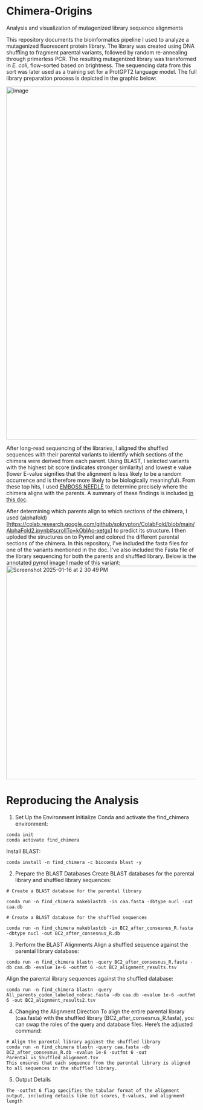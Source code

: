 # Chimera-Origins
Analysis and visualization of mutagenized library sequence alignments

This repository documents the bioinformatics pipeline I used to analyze a mutagenized fluorescent protein library. The library was created using DNA shuffling to fragment parental variants, followed by random re-annealing through primerless PCR. The resulting mutagenized library was transformed in *E. coli*, flow-sorted based on brightness. The sequencing data from this sort was later used as a training set for a ProtGPT2 language model. The full library preparation process is depicted in the graphic below:

<img width="934" alt="image" src="https://github.com/user-attachments/assets/f875a5ae-e5f8-4687-8eda-1678d592339b" />

After long-read sequencing of the libraries, I aligned the shuffled sequences with their parental variants to identify which sections of the chimera were derived from each parent. Using BLAST, I selected variants with the highest bit score (indicates stronger similarity) and lowest e value (lower E-value signifies that the alignment is less likely to be a random occurrence and is therefore more likely to be biologically meaningful). From these top hits, I used [EMBOSS NEEDLE](https://www.ebi.ac.uk/jdispatcher/psa/emboss_needle) to determine precisely where the chimera aligns with the parents. A summary of these findings is included [in this doc](https://docs.google.com/document/d/16SDklMaBfDLj5UsnRXUyHSzPwHZA0g1PTXB5TC_d980/edit?usp=sharing).

After determining which parents align to which sections of the chimera, I used (alphafold)[https://colab.research.google.com/github/sokrypton/ColabFold/blob/main/AlphaFold2.ipynb#scrollTo=kOblAo-xetgx] to predict its structure. I then uploded the structures on to Pymol and colored the different parental sections of the chimera.
In this repository, I've included the fasta files for one of the variants mentioned in the doc. I've also included the Fasta file of the library sequencing for both the parents and shuffled library. Below is the annotated pymol image I made of this variant:
<img width="565" alt="Screenshot 2025-01-16 at 2 30 49 PM" src="https://github.com/user-attachments/assets/b7cc1fab-2563-4c2b-9e09-42744fce34d0" />



# Reproducing the Analysis
1. Set Up the Environment
Initialize Conda and activate the find_chimera environment:

```
conda init
conda activate find_chimera
```

Install BLAST:

```
conda install -n find_chimera -c bioconda blast -y
```

2. Prepare the BLAST Databases
Create BLAST databases for the parental library and shuffled library sequences:

```
# Create a BLAST database for the parental library

conda run -n find_chimera makeblastdb -in caa.fasta -dbtype nucl -out caa.db

# Create a BLAST database for the shuffled sequences

conda run -n find_chimera makeblastdb -in BC2_after_consesnus_R.fasta -dbtype nucl -out BC2_after_consesnus_R.db
```

3. Perform the BLAST Alignments
Align a shuffled sequence against the parental library database:

```
conda run -n find_chimera blastn -query BC2_after_consesnus_R.fasta -db caa.db -evalue 1e-6 -outfmt 6 -out BC2_alignment_results.tsv
```

Align the parental library sequences against the shuffled database:

```
conda run -n find_chimera blastn -query All_parents_codon_labeled_nobrac.fasta -db caa.db -evalue 1e-6 -outfmt 6 -out BC2_alignment_results2.tsv
```

4. Changing the Alignment Direction
To align the entire parental library (caa.fasta) with the shuffled library (BC2_after_consesnus_R.fasta), you can swap the roles of the query and database files. Here’s the adjusted command:
```
# Align the parental library against the shuffled library
conda run -n find_chimera blastn -query caa.fasta -db BC2_after_consesnus_R.db -evalue 1e-6 -outfmt 6 -out Parental_vs_Shuffled_alignment.tsv
This ensures that each sequence from the parental library is aligned to all sequences in the shuffled library.
```
5. Output Details
```
The -outfmt 6 flag specifies the tabular format of the alignment output, including details like bit scores, E-values, and alignment length
```
